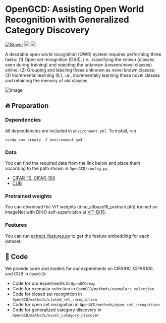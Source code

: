 # OpenGCD: Assisting Open World Recognition with Generalized Category Discovery
[![Bower](https://img.shields.io/bower/l/mi)](https://github.com/Fulin-Gao/OpenGCD/blob/main/LICENSE)
[![](https://img.shields.io/badge/python-v3.9-blue.svg?logo=python)](https://www.python.org)
[![](https://img.shields.io/badge/pytorch-v1.13.1-red.svg?logo=pytorch)](https://pytorch.org)

A desirable open world recognition (OWR) system requires performing three tasks: (1) Open set recognition (OSR), i.e., classifying the known (classes seen during training) and rejecting the unknown (unseen/novel classes) online; (2) Grouping and labeling these unknown as novel known classes; (3) Incremental learning (IL), i.e., incrementally learning these novel classes and retaining the memory of old classes.

![image](https://github.com/Fulin-Gao/OpenGCD/blob/main/methods.png)

## :fire: Preparation
### Dependencies
All dependencies are included in ```environment.yml```. To install, run
```
conda env create -f environment.yml
```

### Data
You can find the required data from the link below and place them according to the path shown in ```OpenGCD/config.py```.
* [CIFAR-10, CIFAR-100](https://www.cs.toronto.edu/~kriz/cifar.html)
* [CUB](https://www.vision.caltech.edu/datasets/cub_200_2011/)

### Pretrained weights
You can download the ViT weights (dino_vitbase16_pretrain.pth) trained on ImageNet with DINO self-supervision at [ViT-B/16](https://github.com/facebookresearch/dino).

### Features
You can run [extract_features.py](https://github.com/sgvaze/generalized-category-discovery/blob/main/methods/clustering/extract_features.py) to get the feature embedding for each dataset.

## :rocket: Code
We provide code and models for our experiments on CIFAR10, CIFAR100, and CUB in ```OpenGCD```:
* Code for our experiments in ```OpenGCD/exp```
* Code for exemplar selection in ```OpenGCD/methods/exemplars_selection```
* Code for closed set recognition in ```OpenGCD/methods/closed_set_recognition```
* Code for open set recognition in ```OpenGCD/methods/open_set_recognition```
* Code for generalized category discovery in ```OpenGCD/methods/novel_category_discover```


